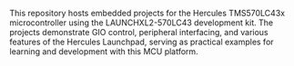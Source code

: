 This repository hosts embedded projects for the Hercules TMS570LC43x microcontroller using the LAUNCHXL2-570LC43 development kit. The projects demonstrate GIO control, peripheral interfacing, and various features of the Hercules Launchpad, serving as practical examples for learning and development with this MCU platform.
